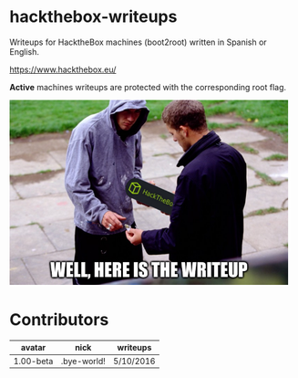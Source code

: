 # hackthebox-writeups
Writeups for HacktheBox machines (boot2root) written in Spanish or English.  

https://www.hackthebox.eu/  


**Active** machines writeups are protected with the corresponding root flag.

![hpys_htb_writeups logo](./images/htb_writeup.png)  

# Contributors

 avatar | nick | writeups  
 --- | --- | ---  
 1.00-beta | .bye-world! | 5/10/2016    
